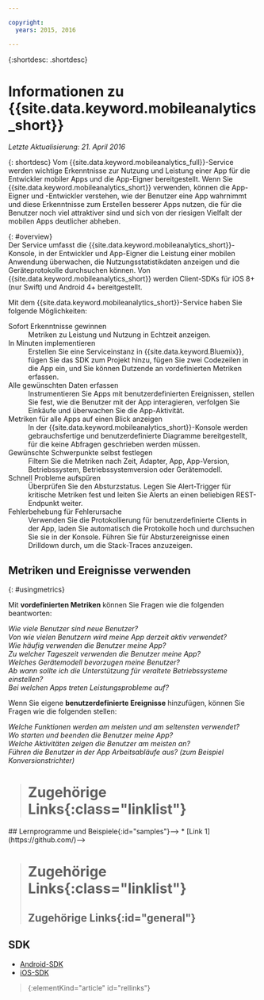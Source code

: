 ```yaml
---

copyright:
  years: 2015, 2016

---
```

{:shortdesc: .shortdesc}

# Informationen zu {{site.data.keyword.mobileanalytics_short}}  
*Letzte Aktualisierung: 21. April 2016*

{: shortdesc}
Vom {{site.data.keyword.mobileanalytics_full}}-Service werden wichtige Erkenntnisse zur Nutzung und Leistung einer App für die Entwickler mobiler Apps und die App-Eigner bereitgestellt. Wenn Sie {{site.data.keyword.mobileanalytics_short}} verwenden, können die App-Eigner und -Entwickler verstehen, wie der Benutzer eine App wahrnimmt und diese Erkenntnisse zum Erstellen besserer Apps nutzen, die für die Benutzer noch viel attraktiver sind und sich von der riesigen Vielfalt der mobilen Apps deutlicher abheben.  

{: #overview}  
Der Service umfasst die {{site.data.keyword.mobileanalytics_short}}-Konsole, in der Entwickler und App-Eigner die Leistung einer mobilen Anwendung überwachen, die Nutzungsstatistikdaten anzeigen und die Geräteprotokolle durchsuchen können. Von {{site.data.keyword.mobileanalytics_short}} werden Client-SDKs für iOS 8+ (nur Swift) und Android 4+ bereitgestellt. 

<!-- Mobile Analytics Server SDKs - set of server SDKs to protect resources that are-->
<!--hosted on {{site.data.keyword.Bluemix_notm}}. Currently supported runtimes are-->
<!--Node.js and Java for Liberty.-->

Mit dem {{site.data.keyword.mobileanalytics_short}}-Service haben Sie folgende Möglichkeiten: 
<!-- and includes the following capabilities: -->
<!-- * Near real-time analytics for client activity. Exp -->
<!--* Network latency analytics. GA only -->
<!-- * Client log search and download. Exp -->
<!--* Server log search and download. GA only -->
<!-- Crash and stack trace search. Exp -->

<dl>
	<dt>Sofort Erkenntnisse gewinnen</dt>
		<dd>Metriken zu Leistung und Nutzung in Echtzeit anzeigen. </dd>
	<dt>In Minuten implementieren</dt>
		<dd>Erstellen Sie eine Serviceinstanz in {{site.data.keyword.Bluemix}}, fügen Sie das SDK zum Projekt hinzu, fügen Sie zwei Codezeilen in die App ein, und Sie können Dutzende an vordefinierten Metriken erfassen. </dd>
	<dt>Alle gewünschten Daten erfassen</dt>
		<dd>Instrumentieren Sie Apps mit benutzerdefinierten Ereignissen, stellen Sie fest, wie die Benutzer mit der App interagieren, verfolgen Sie Einkäufe und überwachen Sie die App-Aktivität.   
</dd>
<dt>Metriken für alle Apps auf einen Blick anzeigen</dt>
	<dd>In der {{site.data.keyword.mobileanalytics_short}}-Konsole werden gebrauchsfertige und benutzerdefinierte Diagramme bereitgestellt, für die keine Abfragen geschrieben werden müssen. </dd>
<dt>Gewünschte Schwerpunkte selbst festlegen</dt>
	<dd>Filtern Sie die Metriken nach Zeit, Adapter, App, App-Version, Betriebssystem, Betriebssystemversion oder Gerätemodell. </dd>
<dt>Schnell Probleme aufspüren</dt>
	<dd>Überprüfen Sie den Absturzstatus. Legen Sie Alert-Trigger für kritische Metriken fest und leiten Sie Alerts an einen beliebigen REST-Endpunkt weiter. </dd>
<dt>Fehlerbehebung für Fehlerursache</dt>
	<dd>Verwenden Sie die Protokollierung für benutzerdefinierte Clients in der App, laden Sie automatisch die Protokolle hoch und durchsuchen Sie sie in der Konsole. Führen Sie für Absturzereignisse einen Drilldown durch, um die Stack-Traces anzuzeigen. </dd>
</dl>
 

## Metriken und Ereignisse verwenden
{: #usingmetrics}

Mit **vordefinierten Metriken** können Sie Fragen wie die folgenden beantworten: 

*Wie viele Benutzer sind neue Benutzer?*  
*Von wie vielen Benutzern wird meine App derzeit aktiv verwendet?*  
*Wie häufig verwenden die Benutzer meine App?*  
*Zu welcher Tageszeit verwenden die Benutzer meine App?*  
*Welches Gerätemodell bevorzugen meine Benutzer?*  
*Ab wann sollte ich die Unterstützung für veraltete Betriebssysteme einstellen?*  
*Bei welchen Apps treten Leistungsprobleme auf?*  

Wenn Sie eigene **benutzerdefinierte Ereignisse** hinzufügen, können Sie Fragen wie die folgenden stellen:   

*Welche Funktionen werden am meisten und am seltensten verwendet?*  
*Wo starten und beenden die Benutzer meine App?*  
*Welche Aktivitäten zeigen die Benutzer am meisten an?*  
*Führen die Benutzer in der App Arbeitsabläufe aus? (zum Beispiel Konversionstrichter)*  

<!--Client-side logs and usage data are gathered automatically and sent to the Mobile Analytics -->
<!-- service on demand. Developers and -->
<!-- administrators can use the {{site.data.keyword.mobileanalytics_short}} service dashboard to view data that -->
<!-- is gathered by the client SDK. -->

<!--## Data visualization
{: data-visualization}

All data that is collected by the analytics service can be visualized through the {{site.data.keyword.mobileanalytics_short}} dashboard which is accessible from your {{site.data.keyword.Bluemix_notm}} dashboard by clicking your IBM {{site.data.keyword.mobileanalytics_short}} service tile instance. You can also create custom charts, based on data that is collected by the analytics service in the dashboard. In addition to an at-a-glance view of your mobile analytics, the analytics feature includes the capability to perform a raw search against client logs, captured client crash data, and any extra data that you explicitly provide through client API function calls that feed into the {{site.data.keyword.mobileanalytics_short}} service. -->

># Zugehörige Links{:class="linklist"}
<!-->## Lernprogramme und Beispiele{:id="samples"}-->
<!-->* [Link 1](https://github.com/)-->
>
># Zugehörige Links{:class="linklist"}
>## Zugehörige Links{:id="general"}
## SDK
<!-- Links to SDK download and SDK Developer Guide -->
* [Android-SDK](https://github.com/ibm-bluemix-mobile-services/bms-clientsdk-android-core )  
* [iOS-SDK](https://github.com/ibm-bluemix-mobile-services/bms-clientsdk-swift-core)  
>
>{:elementKind="article" id="rellinks"}
